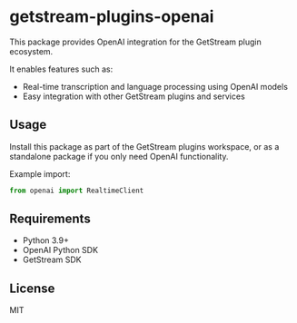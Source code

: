 # getstream-plugins-openai

This package provides OpenAI integration for the GetStream plugin ecosystem.

It enables features such as:
- Real-time transcription and language processing using OpenAI models
- Easy integration with other GetStream plugins and services

## Usage

Install this package as part of the GetStream plugins workspace, or as a standalone package if you only need OpenAI functionality.

Example import:
```python
from openai import RealtimeClient
```

## Requirements
- Python 3.9+
- OpenAI Python SDK
- GetStream SDK

## License
MIT 